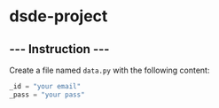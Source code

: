 # dsde-project

## --- Instruction ---

Create a file named `data.py` with the following content:

```python
_id = "your email"
_pass = "your pass"
